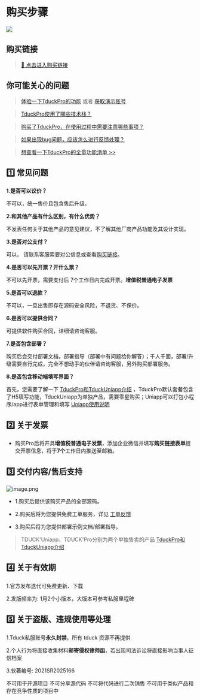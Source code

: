 # 购买步骤

![](https://oss.tduckcloud.com/WX20230123-123345@2x.png)

## 购买链接

> [🛒 点击进入购买链接](https://pro.tduckcloud.com/s/14af54f03ddd4080988307834a024787)

## 你可能关心的问题

> [体验一下TduckPro的功能](https://pro.tduckcloud.com)  或者  [获取演示账号](../functionDesc/account.md)

> [TduckPro使用了哪些技术栈？](./technology)

> [购买了TduckPro，在使用过程中需要注意哪些事项？](./authorize)

> [如果出现bug问题，应该怎么进行反馈处理？](./workOrder)

> [想查看一下TduckPro的全量功能清单 >>](https://www.yuque.com/tduck/home/ntfcoq7situdnuyq?singleDoc#hA8C)

## 1️⃣ 常见问题

**1.是否可以议价？**

不可以，统一售价且包含售后升级。

**2.和其他产品有什么区别，有什么优势？**

不发表任何关于其他产品的意见建议，不了解其他厂商产品功能及其设计实现。

**3.是否对公支付？**

可以， 请联系客服索要对公信息或查看[购买链接](https://pro.tduckcloud.com/s/14af54f03ddd4080988307834a024787)。

**4.是否可以先开票？开什么票？**

不可以先开票，需要支付后 7个工作日内完成开票。**增值税普通电子发票**

**5.是否可以退款？**

不可以，一旦出售即存在源码安全风险，不退货、不保价。

**6.是否可以提供合同？**

可提供软件购买合同，详细请咨询客服。

**7.是否包含部署？**

购买后会交付部署文档，部署指导（部署中有问题给你解答）；千人千面，部署/升级需要自行完成，完全不想动手的伙伴请咨询客服，另外购买部署服务。

**8.是否包含移动端填写界面？**

首先，您需要了解一下 [TduckPro和TduckUniapp介绍](../functionDesc/index)
，TduckPro默认套餐包含了H5填写功能，TduckUniapp为单独产品，需要零星购买；Uniapp可以打包小程序/app进行表单管理和填写 [Uniapp使用说明](../functionDesc/uniappDesc.html)

## 2️⃣ 关于发票

- 购买Pro后将开具**增值税普通电子发票**，添加企业微信并填写**购买链接表单**提交开票信息，将于**7个**工作日内推送至邮箱。

## 3️⃣ 交付内容/售后支持

![image.png](https://oss.tduckcloud.com/1662876810434-53308218-7ab6-441c-abd9-fd97cbdb61b6.png)

- 1.购买后提供该购买产品的全部源码。

- 2.购买后将为您提供免费工单服务，详见 [工单反馈](./workOrder)

- 3.购买后将为您提供部署示例文档/部署指导。

> TDUCK'Uniapp、TDUCK'Pro分别为两个单独售卖的产品 [TduckPro和TduckUniapp介绍](../functionDesc/index)

## 4️⃣ 关于有效期

1.官方发布迭代可免费更新、下载

2.发版频率为: 1月2个小版本，大版本可参考私服里程碑

## 5️⃣ 关于盗版、违规使用等处理

1.Tduck私服账号**永久封禁**，所有 tduck 资源不再提供

2.个人行为将直接收集材料**邮寄侵权律师函**，若出现司法诉讼将直接影响当事人征信档案

3.软著编号: 2021SR2025166

不可用于开源项目
不可分享源代码
不可将代码进行二次销售
不可用于类似产品和存在竞争性质的项目中
